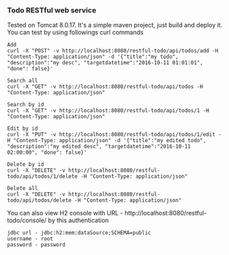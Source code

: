 ### Todo RESTful web service ###

Tested on Tomcat 8.0.17. It's a simple maven project, just build and deploy it. You can test by using followings curl commands
```
Add
curl -X "POST" -v http://localhost:8080/restful-todo/api/todos/add -H "Content-Type: application/json" -d '{"title":"my todo", "description":"my desc", "targetdatetime":"2016-10-11 01:01:01", "done": false}'

Search all
curl -X "GET" -v http://localhost:8080/restful-todo/api/todos -H "Content-Type: application/json"

Search by id
curl -X "GET" -v http://localhost:8080/restful-todo/api/todos/1 -H "Content-Type: application/json"

Edit by id
curl -X "PUT" -v http://localhost:8080/restful-todo/api/todos/1/edit -H "Content-Type: application/json" -d '{"title":"my edited todo", "description":"my edited desc", "targetdatetime":"2016-10-11 02:00:00", "done": false}'

Delete by id
curl -X "DELETE" -v http://localhost:8080/restful-todo/api/todos/1/delete -H "Content-Type: application/json"

Delete all
curl -X "DELETE" -v http://localhost:8080/restful-todo/api/todos/delete -H "Content-Type: application/json"
```

You can also view H2 console with URL - http://localhost:8080/restful-todo/console/ by this authentication
```
jdbc url - jdbc:h2:mem:dataSource;SCHEMA=public
username - root
password - password
```